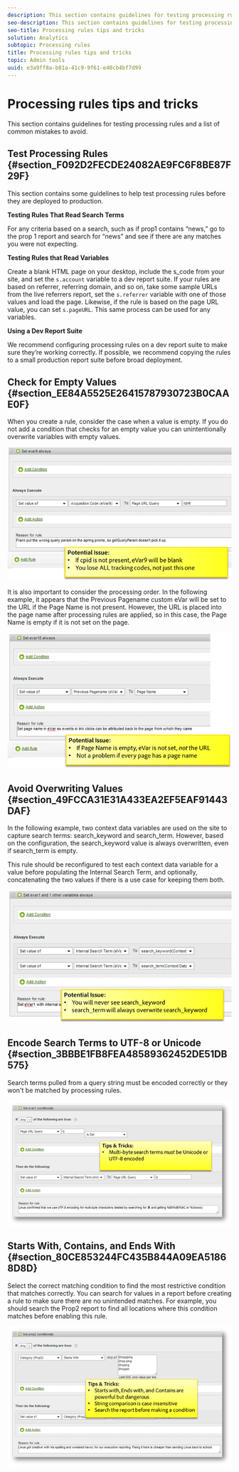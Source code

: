 ```yaml
---
description: This section contains guidelines for testing processing rules and a list of common mistakes to avoid.
seo-description: This section contains guidelines for testing processing rules and a list of common mistakes to avoid.
seo-title: Processing rules tips and tricks
solution: Analytics
subtopic: Processing rules
title: Processing rules tips and tricks
topic: Admin tools
uuid: e3a9ff8a-b81a-41c9-9f61-e40cb4bf7d99
---
```


# Processing rules tips and tricks

This section contains guidelines for testing processing rules and a list of common mistakes to avoid.

## Test Processing Rules {#section_F092D2FECDE24082AE9FC6F8BE87F29F}

This section contains some guidelines to help test processing rules before they are deployed to production.

**Testing Rules That Read Search Terms**

For any criteria based on a search, such as if prop1 contains “news,” go to the prop 1 report and search for “news” and see if there are any matches you were not expecting.

**Testing Rules that Read Variables**

Create a blank HTML page on your desktop, include the s_code from your site, and set the `s.account` variable to a dev report suite. If your rules are based on referrer, referring domain, and so on, take some sample URLs from the live referrers report, set the `s.referrer` variable with one of those values and load the page. Likewise, if the rule is based on the page URL value, you can set `s.pageURL`. This same process can be used for any variables.

**Using a Dev Report Suite**

We recommend configuring processing rules on a dev report suite to make sure they’re working correctly. If possible, we recommend copying the rules to a small production report suite before broad deployment.

## Check for Empty Values {#section_EE84A5525E26415787930723B0CAAE0F}

When you create a rule, consider the case when a value is empty. If you do not add a condition that checks for an empty value you can unintentionally overwrite variables with empty values.

![](assets/tips-set-value-acquisition-code.png)

It is also important to consider the processing order. In the following example, it appears that the Previous Pagename custom eVar will be set to the URL if the Page Name is not present. However, the URL is placed into the page name after processing rules are applied, so in this case, the Page Name is empty if it is not set on the page.

![](assets/tips-copy-page-name-to-evar.png)

## Avoid Overwriting Values {#section_49FCCA31E31A433EA2EF5EAF91443DAF}

In the following example, two context data variables are used on the site to capture search terms: search_keyword and search_term. However, based on the configuration, the search_keyword value is always overwritten, even if search_term is empty.

This rule should be reconfigured to test each context data variable for a value before populating the Internal Search Term, and optionally, concatenating the two values if there is a use case for keeping them both.

![](assets/tips-search-keyword.png)

## Encode Search Terms to UTF-8 or Unicode {#section_3BBBE1FB8FEA48589362452DE51DB575}

Search terms pulled from a query string must be encoded correctly or they won't be matched by processing rules.

![](assets/tips-multibyte.png)

## Starts With, Contains, and Ends With {#section_80CE853244FC435B844A09EA51868D8D}

Select the correct matching condition to find the most restrictive condition that matches correctly. You can search for values in a report before creating a rule to make sure there are no unintended matches. For example, you should search the Prop2 report to find all locations where this condition matches before enabling this rule.

![](assets/tips-startswith.png)

